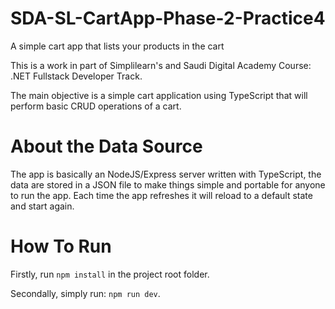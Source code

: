 # SDA-SL-CartApp-Phase-2-Practice4
A simple cart app that lists your products in the cart

This is a work in part of Simplilearn's and Saudi Digital Academy Course: .NET Fullstack Developer Track.

The main objective is a simple cart application using TypeScript that will perform basic CRUD operations of a cart.

# About the Data Source
The app is basically an NodeJS/Express server written with TypeScript, the data are stored in a JSON file to make things simple and portable for anyone to run the app.
Each time the app refreshes it will reload to a default state and start again.

# How To Run
Firstly, run ```npm install``` in the project root folder.

Secondally, simply run: ```npm run dev```.


